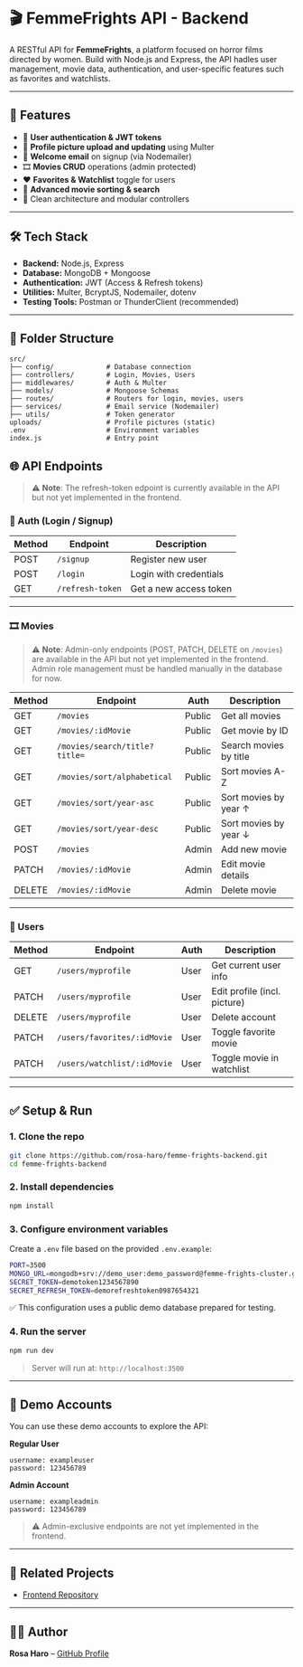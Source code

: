 
# 🎬 FemmeFrights API - Backend

A RESTful API for **FemmeFrights**, a platform focused on horror films directed by women. Build with Node.js and Express, the API hadles user management, movie data, authentication, and  user-specific features such as favorites and watchlists.

---

## 🚀 Features

- 🔐 **User authentication & JWT tokens**
- 📸 **Profile picture upload and updating** using Multer
- 💌 **Welcome email** on signup (via Nodemailer)
- 🎞️ **Movies CRUD** operations (admin protected)
- ❤️ **Favorites & Watchlist** toggle for users
- 🔎 **Advanced movie sorting & search**
- 🧠 Clean architecture and modular controllers

---

## 🛠️ Tech Stack

- **Backend:** Node.js, Express
- **Database:** MongoDB + Mongoose
- **Authentication:** JWT (Access & Refresh tokens)
- **Utilities:** Multer, BcryptJS, Nodemailer, dotenv
- **Testing Tools:** Postman or ThunderClient (recommended)

---

## 📁 Folder Structure

```
src/
├── config/             # Database connection
├── controllers/        # Login, Movies, Users
├── middlewares/        # Auth & Multer
├── models/             # Mongoose Schemas
├── routes/             # Routers for login, movies, users
├── services/           # Email service (Nodemailer)
├── utils/              # Token generator
uploads/                # Profile pictures (static)
.env                    # Environment variables
index.js                # Entry point
```



## 🌐 API Endpoints

> ⚠️ **Note**: The refresh-token edpoint is currently available in the API but not yet implemented in the frontend.

### 🔐 Auth (Login / Signup)
| Method | Endpoint         | Description                   |
|--------|------------------|-------------------------------|
| POST   | `/signup`        | Register new user             |
| POST   | `/login`         | Login with credentials        |
| GET    | `/refresh-token` | Get a new access token        |

---

### 🎞️ Movies

> ⚠️ **Note**: Admin-only endpoints (POST, PATCH, DELETE on `/movies`) are available in the API but not yet implemented in the frontend. Admin role management must be handled manually in the database for now.

| Method | Endpoint                         | Auth     | Description                    |
|--------|----------------------------------|----------|--------------------------------|
| GET    | `/movies`                        | Public   | Get all movies                 |
| GET    | `/movies/:idMovie`               | Public   | Get movie by ID                |
| GET    | `/movies/search/title?title=`    | Public   | Search movies by title         |
| GET    | `/movies/sort/alphabetical`      | Public   | Sort movies A-Z                |
| GET    | `/movies/sort/year-asc`          | Public   | Sort movies by year ↑          |
| GET    | `/movies/sort/year-desc`         | Public   | Sort movies by year ↓          |
| POST   | `/movies`                        | Admin    | Add new movie                  |
| PATCH  | `/movies/:idMovie`               | Admin    | Edit movie details             |
| DELETE | `/movies/:idMovie`               | Admin    | Delete movie                   |

---

### 👤 Users
| Method | Endpoint                          | Auth   | Description                      |
|--------|-----------------------------------|--------|----------------------------------|
| GET    | `/users/myprofile`                | User   | Get current user info            |
| PATCH  | `/users/myprofile`                | User   | Edit profile (incl. picture)     |
| DELETE | `/users/myprofile`                | User   | Delete account                   |
| PATCH  | `/users/favorites/:idMovie`       | User   | Toggle favorite movie            |
| PATCH  | `/users/watchlist/:idMovie`       | User   | Toggle movie in watchlist        |

---

## ✅ Setup & Run

### 1. Clone the repo
```bash
git clone https://github.com/rosa-haro/femme-frights-backend.git
cd femme-frights-backend
```

### 2. Install dependencies
```bash
npm install
```

### 3. Configure environment variables

Create a `.env` file based on the provided `.env.example`:

```bash
PORT=3500
MONGO_URL=mongodb+srv://demo_user:demo_password@femme-frights-cluster.gjljzhu.mongodb.net/femme_frights_demo
SECRET_TOKEN=demotoken1234567890
SECRET_REFRESH_TOKEN=demorefreshtoken0987654321
```

✅ This configuration uses a public demo database prepared for testing.

### 4. Run the server
```bash
npm run dev
```
> Server will run at: `http://localhost:3500`

---

## 🧪 Demo Accounts

You can use these demo accounts to explore the API:

**Regular User**
```
username: exampleuser
password: 123456789
```

**Admin Account**
```
username: exampleadmin
password: 123456789
```

> ⚠️ Admin-exclusive endpoints are not yet implemented in the frontend.

---

## 🔗 Related Projects

- [Frontend Repository](https://github.com/rosa-haro/femme-frights-frontend.git)

---

## 👩‍💻 Author

**Rosa Haro** – [GitHub Profile](https://github.com/rosa-haro)

